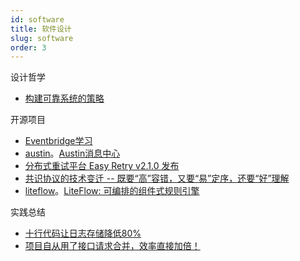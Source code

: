 ```yaml
---
id: software
title: 软件设计
slug: software
order: 3
---
```


设计哲学

* [构建可靠系统的策略](https://mp.weixin.qq.com/s/v7n2JWNI-AtiMzzKxM_bjA)

开源项目

* [Eventbridge学习](https://mp.weixin.qq.com/s/GI099oQSTdXG4zEeQG9I-Q)
* [austin](https://github.com/ZhongFuCheng3y/austin)。[Austin消息中心](https://mp.weixin.qq.com/s/W2ZitvWZqVo19VFqElAjgw)
* [分布式重试平台 Easy Retry v2.1.0 发布](https://mp.weixin.qq.com/s/pyBuw6_-Y6J6Vf5W9jVMmQ)
* [共识协议的技术变迁 -- 既要“高”容错，又要“易”定序，还要“好”理解](https://mp.weixin.qq.com/s/UY9TPMcuf0O7xS0kuXTcVw)
* [liteflow](https://github.com/dromara/liteflow)。[LiteFlow: 可编排的组件式规则引擎](https://mp.weixin.qq.com/s/p3KGLYuXXvAtBRN4n6SjIg)

实践总结

* [十行代码让日志存储降低80%](https://mp.weixin.qq.com/s/MIBHh5NO0GvWBOVJ_Jzn2w)
* [项目自从用了接口请求合并，效率直接加倍！](https://mp.weixin.qq.com/s/LlXpFfdhcXT89y35FaAkGw)
